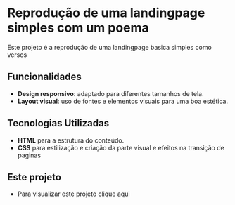 # Reprodução de uma landingpage simples com um poema

Este projeto é a reprodução de uma landingpage basica simples como versos 

## Funcionalidades

- **Design responsivo**: adaptado para diferentes tamanhos de tela.
- **Layout visual**: uso de fontes e elementos visuais para uma boa estética.

## Tecnologias Utilizadas

- **HTML** para a estrutura do conteúdo.
- **CSS** para estilização e criação da parte visual e efeitos na transição de paginas

## Este projeto

- Para visualizar este projeto clique aqui 
